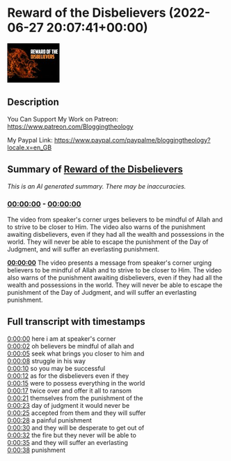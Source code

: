 # Reward of the Disbelievers (2022-06-27 20:07:41+00:00)

![alt Reward of the Disbelievers](zuBe4WP_Vus.jpg "Reward of the Disbelievers")

## Description

You Can Support My Work on Patreon:
https://www.patreon.com/Bloggingtheology

My Paypal Link: 
https://www.paypal.com/paypalme/bloggingtheology?locale.x=en_GB

## Summary of [Reward of the Disbelievers](https://www.youtube.com/watch?v=zuBe4WP_Vus)


*This is an AI generated summary. There may be inaccuracies. [](/)*

### [00:00:00](https://www.youtube.com/watch?v=zuBe4WP_Vus&t=0) - [00:00:00](https://www.youtube.com/watch?v=zuBe4WP_Vus&t=0)

The video from speaker's corner urges believers to be mindful of Allah and to strive to be closer to Him. The video also warns of the punishment awaiting disbelievers, even if they had all the wealth and possessions in the world. They will never be able to escape the punishment of the Day of Judgment, and will suffer an everlasting punishment.

**[00:00:00](https://www.youtube.com/watch?v=zuBe4WP_Vus&t=0)** The video presents a message from speaker's corner urging believers to be mindful of Allah and to strive to be closer to Him. The video also warns of the punishment awaiting disbelievers, even if they had all the wealth and possessions in the world. They will never be able to escape the punishment of the Day of Judgment, and will suffer an everlasting punishment.

## Full transcript with timestamps

[0:00:00](https://youtu.be/zuBe4WP_Vus?t=0) here i am at speaker's corner  
[0:00:02](https://youtu.be/zuBe4WP_Vus?t=2) oh believers be mindful of allah and  
[0:00:05](https://youtu.be/zuBe4WP_Vus?t=5) seek what brings you closer to him and  
[0:00:08](https://youtu.be/zuBe4WP_Vus?t=8) struggle in his way  
[0:00:10](https://youtu.be/zuBe4WP_Vus?t=10) so you may be successful  
[0:00:12](https://youtu.be/zuBe4WP_Vus?t=12) as for the disbelievers even if they  
[0:00:15](https://youtu.be/zuBe4WP_Vus?t=15) were to possess everything in the world  
[0:00:17](https://youtu.be/zuBe4WP_Vus?t=17) twice over and offer it all to ransom  
[0:00:21](https://youtu.be/zuBe4WP_Vus?t=21) themselves from the punishment of the  
[0:00:23](https://youtu.be/zuBe4WP_Vus?t=23) day of judgment it would never be  
[0:00:25](https://youtu.be/zuBe4WP_Vus?t=25) accepted from them and they will suffer  
[0:00:28](https://youtu.be/zuBe4WP_Vus?t=28) a painful punishment  
[0:00:30](https://youtu.be/zuBe4WP_Vus?t=30) and they will be desperate to get out of  
[0:00:32](https://youtu.be/zuBe4WP_Vus?t=32) the fire but they never will be able to  
[0:00:35](https://youtu.be/zuBe4WP_Vus?t=35) and they will suffer an everlasting  
[0:00:38](https://youtu.be/zuBe4WP_Vus?t=38) punishment  
